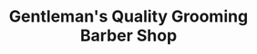 ---
title: "Gentleman's Quality Grooming Barber Shop"
url: /gilroy/gentlemans-quality-grooming-barber-shop/
shop: hairdresser
---